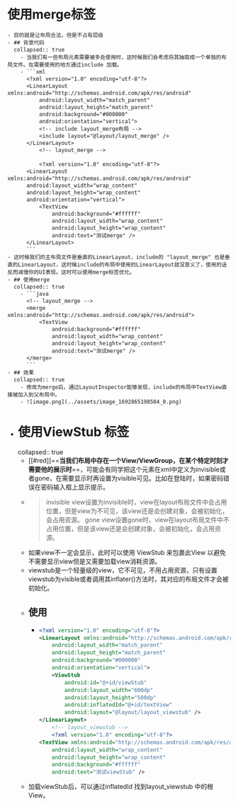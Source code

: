 # 使用merge标签
	- 目的就是让布局合法，但是不占有层级
	- ## 背景代码
	  collapsed:: true
		- 当我们有一些布局元素需要被多处使用时，这时候我们会考虑将其抽取成一个单独的布局文件。在需要使用的地方通过include 加载。
		- ```xml
		  <?xml version="1.0" encoding="utf-8"?>
		  <LinearLayout xmlns:android="http://schemas.android.com/apk/res/android"
		      android:layout_width="match_parent"
		      android:layout_height="match_parent"
		      android:background="#000000"
		      android:orientation="vertical">
		      <!-- include layout_merge布局 -->
		      <include layout="@layout/layout_merge" />
		  </LinearLayout>
		      <!-- layout_merge -->
		      
		      <?xml version="1.0" encoding="utf-8"?>
		  <LinearLayout xmlns:android="http://schemas.android.com/apk/res/android"
		  android:layout_width="wrap_content"
		  android:layout_height="wrap_content"
		  android:orientation="vertical">
		      <TextView
		          android:background="#ffffff"
		          android:layout_width="wrap_content"
		          android:layout_height="wrap_content"
		          android:text="测试merge" />
		  </LinearLayout>
		  ```
	- 这时候我们的主布局文件是垂直的LinearLayout，include的 "layout_merge" 也是垂直的LinearLayout，这时候include的布局中使用的LinearLayout就没意义了，使用的话反而减慢你的UI表现。这时可以使用merge标签优化。
	- ## 使用merge
	  collapsed:: true
		- ```java
		  <!-- layout_merge -->
		  <merge xmlns:android="http://schemas.android.com/apk/res/android">
		      <TextView
		          android:background="#ffffff"
		          android:layout_width="wrap_content"
		          android:layout_height="wrap_content"
		          android:text="测试merge" />
		  </merge>
		  ```
	- ## 效果
	  collapsed:: true
		- 修改为merge后，通过LayoutInspector能够发现，include的布局中TextView直接被加入到父布局中。
		- ![image.png](../assets/image_1692865198504_0.png)
- # 使用ViewStub 标签
  collapsed:: true
	- [[#red]]==**当我们布局中存在一个View/ViewGroup，在某个特定时刻才需要他的展示时**==，可能会有同学把这个元素在xml中定义为invisible或者gone，在需要显示时再设置为visible可见。比如在登陆时，如果密码错误在密码输入框上显示提示。
	- >invisible
	  view设置为invisible时，view在layout布局文件中会占用位置，但是view为不可见，该view还是会创建对象，会被初始化，会占用资源。
	  gone
	  view设置gone时，view在layout布局文件中不占用位置，但是该view还是会创建对象，会被初始化，会占用资源。
	- 如果view不一定会显示，此时可以使用 ViewStub 来包裹此View 以避免不需要显示view但是又需要加载view消耗资源。
	- viewstub是一个轻量级的view，它不可见，不用占用资源，只有设置viewstub为visible或者调用其inflater()方法时，其对应的布局文件才会被初始化。
	- ## 使用
		- ```xml
		  <?xml version="1.0" encoding="utf-8"?>
		  <LinearLayout xmlns:android="http://schemas.android.com/apk/res/android"
		      android:layout_width="match_parent"
		      android:layout_height="match_parent"
		      android:background="#000000"
		      android:orientation="vertical">
		      <ViewStub
		          android:id="@+id/viewStub"
		          android:layout_width="600dp"
		          android:layout_height="500dp"
		          android:inflatedId="@+id/textView"
		          android:layout="@layout/layout_viewstub" />
		  </LinearLayout>
		      <!-- layout_viewstub -->
		      <?xml version="1.0" encoding="utf-8"?>
		  <TextView xmlns:android="http://schemas.android.com/apk/res/android"
		      android:layout_width="wrap_content"
		      android:layout_height="wrap_content"
		      android:background="#ffffff"
		      android:text="测试viewStub" />
		  ```
	- 加载viewStub后，可以通过inflatedId 找到layout_viewstub 中的根View。